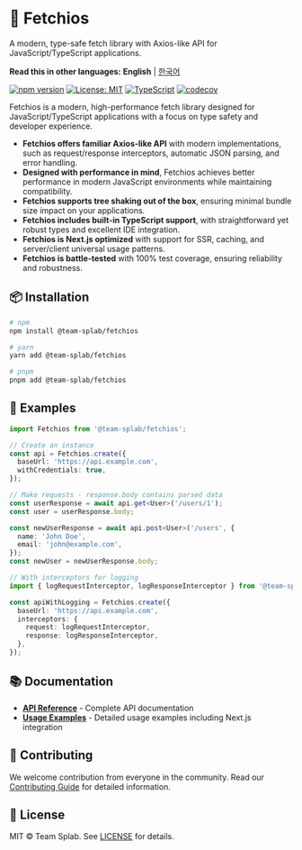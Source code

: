 # 🚀 Fetchios

A modern, type-safe fetch library with Axios-like API for JavaScript/TypeScript applications.

**Read this in other languages:** **English** | [한국어](README-ko.md)

[![npm version](https://badge.fury.io/js/@team-splab%2Ffetchios.svg)](https://badge.fury.io/js/@team-splab/fetchios)
[![License: MIT](https://img.shields.io/badge/License-MIT-yellow.svg)](https://opensource.org/licenses/MIT)
[![TypeScript](https://img.shields.io/badge/TypeScript-007ACC?style=flat&logo=typescript&logoColor=white)](https://www.typescriptlang.org/)
[![codecov](https://codecov.io/gh/team-splab/fetchios/branch/main/graph/badge.svg)](https://codecov.io/gh/team-splab/fetchios)

Fetchios is a modern, high-performance fetch library designed for JavaScript/TypeScript applications with a focus on type safety and developer experience.

- **Fetchios offers familiar Axios-like API** with modern implementations, such as request/response interceptors, automatic JSON parsing, and error handling.
- **Designed with performance in mind**, Fetchios achieves better performance in modern JavaScript environments while maintaining compatibility.
- **Fetchios supports tree shaking out of the box**, ensuring minimal bundle size impact on your applications.
- **Fetchios includes built-in TypeScript support**, with straightforward yet robust types and excellent IDE integration.
- **Fetchios is Next.js optimized** with support for SSR, caching, and server/client universal usage patterns.
- **Fetchios is battle-tested** with 100% test coverage, ensuring reliability and robustness.

## 📦 Installation

```bash
# npm
npm install @team-splab/fetchios

# yarn
yarn add @team-splab/fetchios

# pnpm
pnpm add @team-splab/fetchios
```

## 🚀 Examples

```typescript
import Fetchios from '@team-splab/fetchios';

// Create an instance
const api = Fetchios.create({
  baseUrl: 'https://api.example.com',
  withCredentials: true,
});

// Make requests - response.body contains parsed data
const userResponse = await api.get<User>('/users/1');
const user = userResponse.body;

const newUserResponse = await api.post<User>('/users', {
  name: 'John Doe',
  email: 'john@example.com',
});
const newUser = newUserResponse.body;

// With interceptors for logging
import { logRequestInterceptor, logResponseInterceptor } from '@team-splab/fetchios';

const apiWithLogging = Fetchios.create({
  baseUrl: 'https://api.example.com',
  interceptors: {
    request: logRequestInterceptor,
    response: logResponseInterceptor,
  },
});
```

## 📚 Documentation

- **[API Reference](./docs/api-reference/README.md)** - Complete API documentation
- **[Usage Examples](./docs/examples/)** - Detailed usage examples including Next.js integration

## 🤝 Contributing

We welcome contribution from everyone in the community. Read our [Contributing Guide](CONTRIBUTING.md) for detailed information.

## 📄 License

MIT © Team Splab. See [LICENSE](LICENSE) for details.
